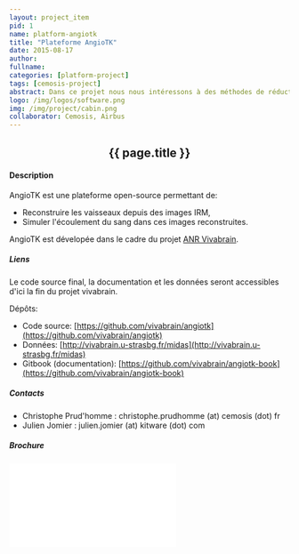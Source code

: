 ```yaml
---
layout: project_item
pid: 1
name: platform-angiotk
title: "Plateforme AngioTK"
date: 2015-08-17
author:
fullname:
categories: [platform-project]
tags: [cemosis-project]
abstract: Dans ce projet nous nous intéressons à des méthodes de réduction d'ordre pour des problèmes d'aérothermie.
logo: /img/logos/software.png
img: /img/project/cabin.png
collaborator: Cemosis, Airbus
---
```


<center>
<h2>{{ page.title }}</h2>
</center>

<div class="row-fluid">
<div class="col-md-6">

#### Description

AngioTK est une plateforme open-source permettant de:

* Reconstruire les vaisseaux depuis des images IRM,
* Simuler l'écoulement du sang dans ces images reconstruites.

AngioTK est dévelopée dans le cadre du projet [ANR Vivabrain](http://vivabrain.fr/).

##### Liens
Le code source final, la documentation et les données seront accessibles d'ici la fin du projet vivabrain.   

Dépôts:

* Code source: [https://github.com/vivabrain/angiotk](https://github.com/vivabrain/angiotk)
* Données: [http://vivabrain.u-strasbg.fr/midas](http://vivabrain.u-strasbg.fr/midas)
* Gitbook (documentation): [https://github.com/vivabrain/angiotk-book](https://github.com/vivabrain/angiotk-book)

##### Contacts
* Christophe Prud'homme : christophe.prudhomme (at) cemosis (dot) fr
* Julien Jomier : julien.jomier (at) kitware (dot) com
      
</div>
<div class="col-md-6">

##### Brochure
<div class="embed-responsive embed-responsive-4by3">
<iframe allowfullscreen frameborder="0" class="embed-responsive-item" src="//d2pjrbs8oo6puz.cloudfront.net/58440a86-1d48-493a-92ac-0cc4376f8eaf/embedControls.html" id="hP.phKHgvEb3"></iframe>
</div>

